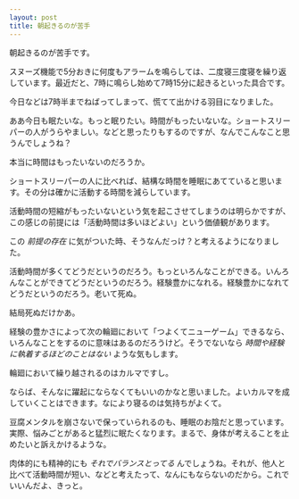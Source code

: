 ```yaml
---
layout: post
title: 朝起きるのが苦手
---
```


朝起きるのが苦手です。

スヌーズ機能で5分おきに何度もアラームを鳴らしては、二度寝三度寝を繰り返しています。最近だと、7時に鳴らし始めて7時15分に起きるといった具合です。

今日などは7時半までねばってしまって、慌てて出かける羽目になりました。

ああ今日も眠たいな。もっと眠りたい。時間がもったいないな。ショートスリーパーの人がうらやましい。などと思ったりもするのですが、なんでこんなこと思うんでしょうね？

本当に時間はもったいないのだろうか。

ショートスリーパーの人に比べれば、結構な時間を睡眠にあてていると思います。その分は確かに活動する時間を減らしています。

活動時間の短縮がもったいないという気を起こさせてしまうのは明らかですが、この感じの前提には「活動時間は多いほどよい」という価値観があります。

この *前提の存在* に気がついた時、そうなんだっけ？と考えるようになりました。

活動時間が多くてどうだというのだろう。もっといろんなことができる。いんろんなことができてどうだというのだろう。経験豊かになれる。経験豊かになれてどうだというのだろう。老いて死ぬ。

結局死ぬだけかあ。

経験の豊かさによって次の輪廻において「つよくてニューゲーム」できるなら、いろんなことをするのに意味はあるのだろうけど。そうでないなら *時間や経験に執着するほどのことはない* ような気もします。

輪廻において繰り越されるのはカルマですし。

ならば、そんなに躍起にならなくてもいいのかなと思いました。よいカルマを成していくことはできます。なにより寝るのは気持ちがよくて。

豆腐メンタルを崩さないで保っていられるのも、睡眠のお陰だと思っています。実際、悩みごとがあると猛烈に眠たくなります。まるで、身体が考えることを止めたいと訴えかけるような。

肉体的にも精神的にも *それでバランスとってる* んでしょうね。それが、他人と比べて活動時間が短い、などと考えたって、なんにもならないのだから。これでいいんだよ、きっと。
